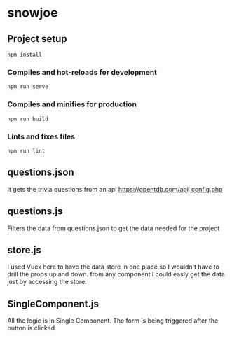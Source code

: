 # snowjoe

## Project setup
```
npm install
```

### Compiles and hot-reloads for development
```
npm run serve
```

### Compiles and minifies for production
```
npm run build
```

### Lints and fixes files
```
npm run lint
```

## questions.json
It gets the trivia questions from an api https://opentdb.com/api_config.php

## questions.js
Filters the data from questions.json to get the data needed for the project

## store.js
I used Vuex here to have the data store in one place so I wouldn't have to drill the props up and down. from any component I could easly get the data just by accessing the store.

## SingleComponent.js
All the logic is in Single Component. The form is being triggered after the button is clicked 



